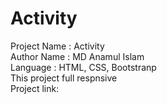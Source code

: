 # Activity 
Project Name : Activity  
Author Name : MD Anamul Islam  
Language : HTML, CSS, Bootstranp  
This project full respnsive  
Project link: 

